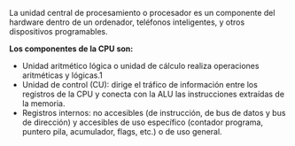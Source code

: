 La unidad central de procesamiento o procesador es un componente del hardware dentro de un ordenador, teléfonos inteligentes, y otros dispositivos programables.

**Los componentes de la CPU son:**
- Unidad aritmético lógica o unidad de cálculo realiza operaciones aritméticas y lógicas.1​
- Unidad de control (CU): dirige el tráfico de información entre los registros de la CPU y conecta con la ALU las instrucciones extraídas de la memoria.
- Registros internos: no accesibles (de instrucción, de bus de datos y bus de dirección) y accesibles de uso específico (contador programa, puntero pila, acumulador, flags, etc.) o de uso general.